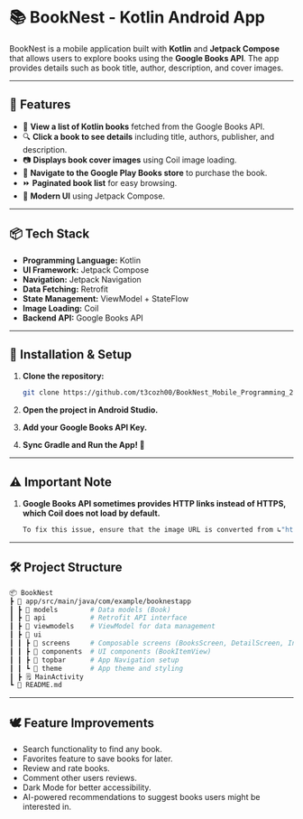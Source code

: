 # 📚 BookNest - Kotlin Android App

BookNest is a mobile application built with **Kotlin** and **Jetpack Compose** that allows users to explore books using the **Google Books API**. The app provides details such as book title, author, description, and cover images.

---

## 🚀 Features

- 📖 **View a list of Kotlin books** fetched from the Google Books API.
- 🔍 **Click a book to see details** including title, authors, publisher, and description.
- 📷 **Displays book cover images** using Coil image loading.
- 🛒 **Navigate to the Google Play Books store** to purchase the book.
- ⏩ **Paginated book list** for easy browsing.
- 🎨 **Modern UI** using Jetpack Compose.

---

## 📦 Tech Stack

- **Programming Language:** Kotlin
- **UI Framework:** Jetpack Compose
- **Navigation:** Jetpack Navigation
- **Data Fetching:** Retrofit
- **State Management:** ViewModel + StateFlow
- **Image Loading:** Coil
- **Backend API:** Google Books API

---

## 🔧 Installation & Setup

1. **Clone the repository:**
   ```sh
   git clone https://github.com/t3cozh00/BookNest_Mobile_Programming_2025S

2. **Open the project in Android Studio.**

3. **Add your Google Books API Key.**

4. **Sync Gradle and Run the App! 🚀**

---

## ⚠️ Important Note

1. **Google Books API sometimes provides HTTP links instead of HTTPS, which Coil does not load by default.**
   ```sh
   To fix this issue, ensure that the image URL is converted from ↳"http://" to "https://".

---

## 🛠️ Project Structure

   ```sh
   📦 BookNest
   ┣ 📂 app/src/main/java/com/example/booknestapp
   ┃ ┣ 📂 models        # Data models (Book)
   ┃ ┣ 📂 api           # Retrofit API interface
   ┃ ┣ 📂 viewmodels    # ViewModel for data management
   ┃ ┣ 📂 ui
   ┃ ┃ ┣ 📂 screens     # Composable screens (BooksScreen, DetailScreen, InfoScreen)
   ┃ ┃ ┣ 📂 components  # UI components (BookItemView)
   ┃ ┃ ┣ 📂 topbar      # App Navigation setup
   ┃ ┃ ┗ 📂 theme       # App theme and styling
   ┃ ┣ 🗒️ MainActivity
   ┗ 📜 README.md
   ```

---

## 🕊️ Feature Improvements

- Search functionality to find any book.
- Favorites feature to save books for later.
- Review and rate books.
- Comment other users reviews.
- Dark Mode for better accessibility.
- AI-powered recommendations to suggest books users might be interested in.

